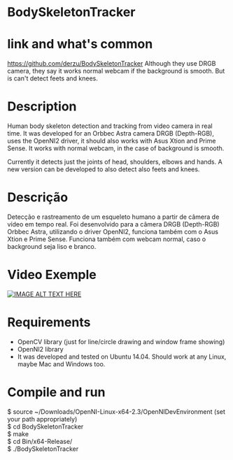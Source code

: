 # BodySkeletonTracker
# link and what's common
https://github.com/derzu/BodySkeletonTracker
Although they use DRGB camera, they say it works normal webcam if the background is smooth. But is can't detect feets and knees.
# Description
Human body skeleton detection and tracking from video camera in real time. It was developed for an Orbbec Astra camera DRGB (Depth-RGB), uses the OpenNI2 driver, it should also works with Asus Xtion and Prime Sense. It works with normal webcam, in the case of background is smooth.

Currently it detects just the joints of head, shoulders, elbows and hands. A new version can be developed to also detect also feets and knees.

# Descrição
Detecção e rastreamento de um esqueleto humano a partir de câmera de vídeo em tempo real. Foi desenvolvido para a câmera DRGB (Depth-RGB) Orbbec Astra, utilizando o driver OpenNI2, funciona também com o Asus Xtion e Prime Sense. Funciona também com webcam normal, caso o background seja liso e branco.

# Video Exemple

[![IMAGE ALT TEXT HERE](https://github.com/derzu/BodySkeletonTracker/blob/master/thumbs.png)](https://www.youtube.com/watch?v=9XYmkTN2RQY)

# Requirements
 - OpenCV library (just for line/circle drawing and window frame showing)
 - OpenNI2 library  
 - It was developed and tested on Ubuntu 14.04. Should work at any Linux, maybe Mac and Windows too.  

# Compile and run
 $ source ~/Downloads/OpenNI-Linux-x64-2.3/OpenNIDevEnvironment     (set your path appropriately)  
 $ cd BodySkeletonTracker  
 $ make  
 $ cd Bin/x64-Release/  
 $ ./BodySkeletonTracker  
